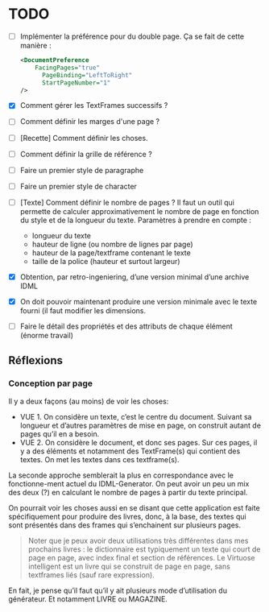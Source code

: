 # TODO

- [ ] Implémenter la préférence pour du double page. Ça se fait de cette manière : 

  ~~~xml
  <DocumentPreference
      FacingPages="true"
  		PageBinding="LeftToRight"
  		StartPageNumber="1"
  />
  ~~~

  
- [x] Comment gérer les TextFrames successifs ?
- [ ] Comment définir les marges d'une page ?
- [ ] [Recette] Comment définir les choses.
- [ ] Comment définir la grille de référence ?
- [ ] Faire un premier style de paragraphe
- [ ] Faire un premier style de character
- [ ] [Texte] Comment définir le nombre de pages ? Il faut un outil qui permette de calculer approximativement le nombre de page en fonction du style et de la longueur du texte. Paramètres à prendre en compte :
  - longueur du texte
  - hauteur de ligne (ou nombre de lignes par page)
  - hauteur de la page/textframe contenant le texte
  - taille de la police (hauteur et surtout largeur)
- [x] Obtention, par retro-ingeniering, d’une version minimal d’une archive IDML
- [x] On doit pouvoir maintenant produire une version minimale avec le texte fourni (il faut modifier les dimensions.
- [ ] Faire le détail des propriétés et des attributs de chaque élément (énorme travail)

## Réflexions

### Conception par page

Il y a deux façons (au moins) de voir les choses: 

* VUE 1. On considère un texte, c’est le centre du document. Suivant sa longueur et d’autres paramètres de mise en page, on construit autant de pages qu’il en a besoin.
* VUE 2. On considère le document, et donc ses pages. Sur ces pages, il y a des éléments et notamment des TextFrame(s) qui contient des textes. On met les textes dans ces textframe(s).

La seconde approche semblerait la plus en correspondance avec le fonctionne-ment actuel du IDML-Generator. On peut avoir un peu un mix des deux (?) en calculant le nombre de pages à partir du texte principal.

On pourrait voir les choses aussi en se disant que cette application est faite spécifiquement pour produire des livres, donc, à la base, des textes qui sont présentés dans des frames qui s’enchainent sur plusieurs pages.

> Noter que je peux avoir deux utilisations très différentes dans mes prochains livres : le dictionnaire est typiquement un texte qui court de page en page, avec index final et section de références. Le Virtuose intelligent est un livre qui se construit de page en page, sans textframes liés (sauf rare expression).

En fait, je pense qu’il faut qu’il y ait plusieurs mode d’utilisation du générateur. Et notamment LIVRE ou MAGAZINE.
